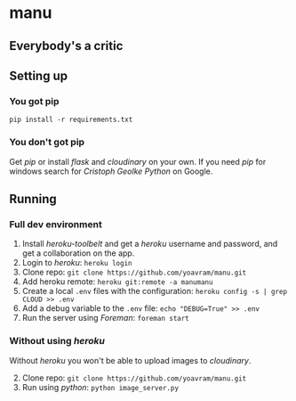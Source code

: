 # manu
## Everybody's a critic

## Setting up

### You got pip

```
pip install -r requirements.txt
```

### You don't got pip

Get *pip* or install *flask* and *cloudinary* on your own.
If you need *pip* for windows search for *Cristoph Geolke Python* on Google.

## Running 

### Full dev environment

1. Install *heroku-toolbelt* and get a *heroku* username and password, and get a collaboration on the app.
2. Login to *heroku*: `heroku login`
2. Clone repo: `git clone https://github.com/yoavram/manu.git`
3. Add heroku remote: `heroku git:remote -a manumanu`
4. Create a local `.env` files with the configuration: `heroku config -s | grep CLOUD >> .env`
5. Add a debug variable to the `.env` file: `echo "DEBUG=True" >> .env`
6. Run the server using *Foreman*: `foreman start`

### Without using *heroku*

Without *heroku* you won't be able to upload images to *cloudinary*.

2. Clone repo: `git clone https://github.com/yoavram/manu.git`
3. Run using *python*: `python image_server.py`


